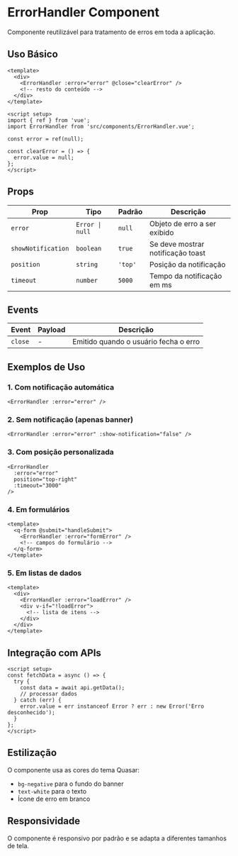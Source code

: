 # ErrorHandler Component

Componente reutilizável para tratamento de erros em toda a aplicação.

## Uso Básico

```vue
<template>
  <div>
    <ErrorHandler :error="error" @close="clearError" />
    <!-- resto do conteúdo -->
  </div>
</template>

<script setup>
import { ref } from 'vue';
import ErrorHandler from 'src/components/ErrorHandler.vue';

const error = ref(null);

const clearError = () => {
  error.value = null;
};
</script>
```

## Props

| Prop | Tipo | Padrão | Descrição |
|------|------|--------|-----------|
| `error` | `Error \| null` | `null` | Objeto de erro a ser exibido |
| `showNotification` | `boolean` | `true` | Se deve mostrar notificação toast |
| `position` | `string` | `'top'` | Posição da notificação |
| `timeout` | `number` | `5000` | Tempo da notificação em ms |

## Events

| Event | Payload | Descrição |
|-------|---------|-----------|
| `close` | - | Emitido quando o usuário fecha o erro |

## Exemplos de Uso

### 1. Com notificação automática
```vue
<ErrorHandler :error="error" />
```

### 2. Sem notificação (apenas banner)
```vue
<ErrorHandler :error="error" :show-notification="false" />
```

### 3. Com posição personalizada
```vue
<ErrorHandler
  :error="error"
  position="top-right"
  :timeout="3000"
/>
```

### 4. Em formulários
```vue
<template>
  <q-form @submit="handleSubmit">
    <ErrorHandler :error="formError" />
    <!-- campos do formulário -->
  </q-form>
</template>
```

### 5. Em listas de dados
```vue
<template>
  <div>
    <ErrorHandler :error="loadError" />
    <div v-if="!loadError">
      <!-- lista de itens -->
    </div>
  </div>
</template>
```

## Integração com APIs

```vue
<script setup>
const fetchData = async () => {
  try {
    const data = await api.getData();
    // processar dados
  } catch (err) {
    error.value = err instanceof Error ? err : new Error('Erro desconhecido');
  }
};
</script>
```

## Estilização

O componente usa as cores do tema Quasar:
- `bg-negative` para o fundo do banner
- `text-white` para o texto
- Ícone de erro em branco

## Responsividade

O componente é responsivo por padrão e se adapta a diferentes tamanhos de tela.
